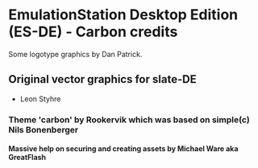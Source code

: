 # EmulationStation Desktop Edition (ES-DE) - Carbon credits

Some logotype graphics by Dan Patrick.

## Original vector graphics for slate-DE

- Leon Styhre

### Theme 'carbon' by Rookervik which was based on simple(c) Nils Bonenberger

#### Massive help on securing and creating assets by Michael Ware aka GreatFlash


